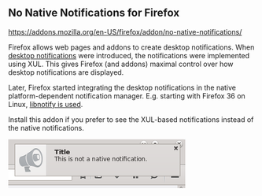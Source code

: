 ## No Native Notifications for Firefox

https://addons.mozilla.org/en-US/firefox/addon/no-native-notifications/

Firefox allows web pages and addons to create desktop notifications.
When [desktop notifications](https://bugzilla.mozilla.org/show_bug.cgi?id=59454)
were introduced, the notifications were implemented using XUL.
This gives Firefox (and addons) maximal control over how desktop notifications
are displayed.

Later, Firefox started integrating the desktop notifications in the native
platform-dependent notification manager. E.g. starting with Firefox 36 on Linux,
[libnotify is used](https://bugzilla.mozilla.org/show_bug.cgi?id=858919).

Install this addon if you prefer to see the XUL-based notifications instead of
the native notifications.

![](screenshot.png?raw=true)
